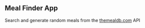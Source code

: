 ## Meal Finder App

Search and generate random meals from the [themealdb.com](https://www.themealdb.com) API
